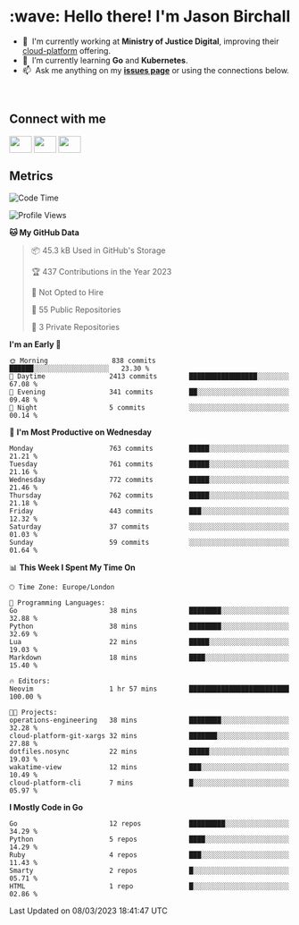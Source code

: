 <h1 align="left" id="jason-title">:wave: Hello there! I'm Jason Birchall</h1>

- :office: &nbsp;I'm currently working at **Ministry of Justice Digital**, improving their [cloud-platform](https://github.com/ministryofjustice/cloud-platform) offering.
- :seedling: &nbsp;I’m currently learning **Go** and **Kubernetes**.
- :mailbox: &nbsp;Ask me anything on my **[issues page]** or using the connections below.


<br>

<h2>Connect with me</h2>
<p>
<a href="https://twitter.com/jsonBirchall" target="blank"><img align="center" src="https://cdn.jsdelivr.net/npm/simple-icons@3.0.1/icons/twitter.svg" alt="" height="30" width="40" /></a>
<a href="https://keybase.io/json0" target="blank"><img align="center" src="https://cdn.jsdelivr.net/npm/simple-icons@3.0.1/icons/keybase.svg" alt="" height="30" width="40" /></a>
<a href="https://www.reddit.com/user/kakorate" target="blank"><img align="center" src="https://cdn.jsdelivr.net/npm/simple-icons@3.0.1/icons/reddit.svg" alt="" height="30" width="40" /></a>
</p>

<h2>Metrics</h2>

<!--START_SECTION:waka-->
![Code Time](http://img.shields.io/badge/Code%20Time-946%20hrs%2043%20mins-blue)

![Profile Views](http://img.shields.io/badge/Profile%20Views-0-blue)

**🐱 My GitHub Data** 

> 📦 45.3 kB Used in GitHub's Storage 
 > 
> 🏆 437 Contributions in the Year 2023
 > 
> 🚫 Not Opted to Hire
 > 
> 📜 55 Public Repositories 
 > 
> 🔑 3 Private Repositories 
 > 
**I'm an Early 🐤** 

```text
🌞 Morning                838 commits         ██████░░░░░░░░░░░░░░░░░░░   23.30 % 
🌆 Daytime                2413 commits        █████████████████░░░░░░░░   67.08 % 
🌃 Evening                341 commits         ██░░░░░░░░░░░░░░░░░░░░░░░   09.48 % 
🌙 Night                  5 commits           ░░░░░░░░░░░░░░░░░░░░░░░░░   00.14 % 
```
📅 **I'm Most Productive on Wednesday** 

```text
Monday                   763 commits         █████░░░░░░░░░░░░░░░░░░░░   21.21 % 
Tuesday                  761 commits         █████░░░░░░░░░░░░░░░░░░░░   21.16 % 
Wednesday                772 commits         █████░░░░░░░░░░░░░░░░░░░░   21.46 % 
Thursday                 762 commits         █████░░░░░░░░░░░░░░░░░░░░   21.18 % 
Friday                   443 commits         ███░░░░░░░░░░░░░░░░░░░░░░   12.32 % 
Saturday                 37 commits          ░░░░░░░░░░░░░░░░░░░░░░░░░   01.03 % 
Sunday                   59 commits          ░░░░░░░░░░░░░░░░░░░░░░░░░   01.64 % 
```


📊 **This Week I Spent My Time On** 

```text
🕑︎ Time Zone: Europe/London

💬 Programming Languages: 
Go                       38 mins             ████████░░░░░░░░░░░░░░░░░   32.88 % 
Python                   38 mins             ████████░░░░░░░░░░░░░░░░░   32.69 % 
Lua                      22 mins             █████░░░░░░░░░░░░░░░░░░░░   19.03 % 
Markdown                 18 mins             ████░░░░░░░░░░░░░░░░░░░░░   15.40 % 

🔥 Editors: 
Neovim                   1 hr 57 mins        █████████████████████████   100.00 % 

🐱‍💻 Projects: 
operations-engineering   38 mins             ████████░░░░░░░░░░░░░░░░░   32.28 % 
cloud-platform-git-xargs 32 mins             ███████░░░░░░░░░░░░░░░░░░   27.88 % 
dotfiles.nosync          22 mins             █████░░░░░░░░░░░░░░░░░░░░   19.03 % 
wakatime-view            12 mins             ███░░░░░░░░░░░░░░░░░░░░░░   10.49 % 
cloud-platform-cli       7 mins              █░░░░░░░░░░░░░░░░░░░░░░░░   05.97 % 
```

**I Mostly Code in Go** 

```text
Go                       12 repos            █████████░░░░░░░░░░░░░░░░   34.29 % 
Python                   5 repos             ████░░░░░░░░░░░░░░░░░░░░░   14.29 % 
Ruby                     4 repos             ███░░░░░░░░░░░░░░░░░░░░░░   11.43 % 
Smarty                   2 repos             █░░░░░░░░░░░░░░░░░░░░░░░░   05.71 % 
HTML                     1 repo              █░░░░░░░░░░░░░░░░░░░░░░░░   02.86 % 
```




 Last Updated on 08/03/2023 18:41:47 UTC
<!--END_SECTION:waka-->

<!-- links -->

[issues page]: https://github.com/jasonBirchall/jasonBirchall/issues "jasonBirchall/issues"
